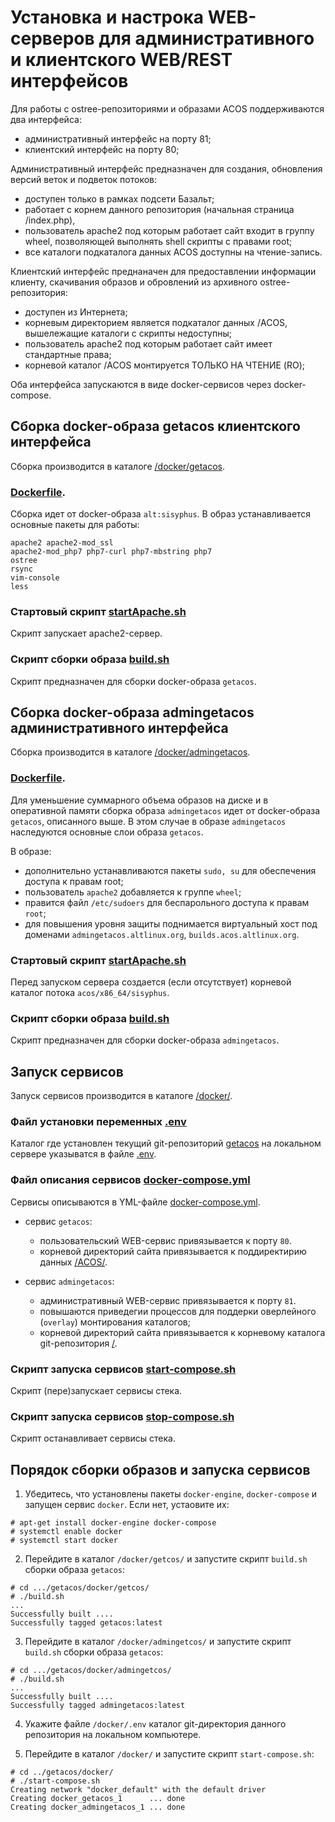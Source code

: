 # Установка и настрока WEB-серверов для административного и клиентского WEB/REST интерфейсов

Для работы с ostree-репозиториями и образами ACOS поддерживаются два интерфейса:
- административный интерфейс на порту 81;
- клиентский интерфейс на порту 80;

Административный интерфейс предназначен для создания, обновления версий веток и подветок потоков:
- доступен только в рамках подсети Базальт;
- работает с корнем данного репозитория (начальная страница /index.php),
- пользователь apache2 под которым работает сайт входит в группу wheel, позволяющей выполнять shell скрипты с правами root;
- все каталоги подкаталога данных ACOS доступны на чтение-запись.

Клиентский интерфейс преднаначен для предоставлении информации клиенту, скачивания образов и обровлений из архивного ostree-репозитория:
- доступен из Интернета;
- корневым директорием является подкаталог данных /ACOS, вышележащие каталоги с скрипты недоступны;
- пользователь apache2 под которым работает сайт имеет стандартные права;
- корневой каталог /ACOS монтируется ТОЛЬКО НА ЧТЕНИЕ (RO);

Оба интерфейса запускаются в виде docker-сервисов через docker-compose.

## Сборка docker-образа getacos клиентского интерфейса
Сборка производится в каталоге [/docker/getacos](https://github.com/alt-cloud/getacos/tree/feature-acosfile/docker/getacos).


### [Dockerfile](https://github.com/alt-cloud/getacos/blob/feature-acosfile/docker/getacos/Dockerfile).

Сборка идет от docker-образа `alt:sisyphus`. В образ устанавливается основные пакеты для работы:
```
apache2 apache2-mod_ssl
apache2-mod_php7 php7-curl php7-mbstring php7
ostree
rsync
vim-console
less
```

### Стартовый скрипт [startApache.sh](https://github.com/alt-cloud/getacos/blob/feature-acosfile/docker/getacos/startApache.sh)

Скрипт запускает apache2-сервер.

### Скрипт сборки образа [build.sh](https://github.com/alt-cloud/getacos/blob/feature-acosfile/docker/getacos/build.sh)

Скрипт предназначен для сборки docker-образа `getacos`.


## Сборка docker-образа admingetacos административного интерфейса
Сборка производится в каталоге [/docker/admingetacos](https://github.com/alt-cloud/getacos/tree/feature-acosfile/docker/admingetacos).


### [Dockerfile](https://github.com/alt-cloud/getacos/blob/feature-acosfile/docker/admingetacos/Dockerfile).

Для уменьшение суммарного объема образов на диске и в оперативной памяти
сборка образа `admingetacos` идет от docker-образа `getacos`, описанного выше.
В этом случае в образе `admingetacos` наследуются основные слои образа `getacos`.

В образе:
- дополнительно устанавливаются пакеты `sudo, su` для обеспечения доступа к правам root;
- пользователь `apache2` добавляется к группе `wheel`;
- правится файл `/etc/sudoers` для беспарольного доступа к правам `root`;
- для повышения уровня защиты поднимается виртуальный хост под доменами `admingetacos.altlinux.org`, `builds.acos.altlinux.org`.

### Стартовый скрипт [startApache.sh](https://github.com/alt-cloud/getacos/blob/feature-acosfile/docker/admingetacos/startApache.sh)

Перед запуском сервера создается (если отсутствует) корневой каталог потока `acos/x86_64/sisyphus`.

### Скрипт сборки образа [build.sh](https://github.com/alt-cloud/getacos/blob/feature-acosfile/docker/admingetacos/build.sh)

Скрипт предназначен для сборки docker-образа `admingetacos`.


## Запуск сервисов

Запуск сервисов производится в каталоге [/docker/](https://github.com/alt-cloud/getacos/tree/feature-acosfile/docker).

### Файл установки переменных [.env](https://github.com/alt-cloud/getacos/blob/feature-acosfile/docker/.env)

Каталог где установлен текущий git-репозиторий [getacos](https://github.com/alt-cloud/getacos/tree/feature-acosfile)
на локальном сервере указыватся в файле [.env](https://github.com/alt-cloud/getacos/blob/feature-acosfile/docker/.env).

### Файл описания сервисов [docker-compose.yml](https://github.com/alt-cloud/getacos/blob/feature-acosfile/docker/docker-compose.yml)

Сервисы описываются в YML-файле [docker-compose.yml](https://github.com/alt-cloud/getacos/blob/feature-acosfile/docker/docker-compose.yml).

- сервис `getacos`:
  * пользовательский WEB-сервис привязывается к порту `80`.
  * корневой директорий сайта привязывается к поддиректирию данных [/ACOS/](https://github.com/alt-cloud/getacos/tree/feature-acosfile/ACOS).

- сервис `admingetacos`:
  * административный WEB-сервис привязывается к порту `81`.
  * повышаются приведегии процессов для поддерки оверлейного (`overlay`) монтирования каталогов;
  * корневой директорий сайта привязывается к корневому каталога git-репозитория [/](https://github.com/alt-cloud/getacos/tree/feature-acosfile).

### Скрипт запуска сервисов [start-compose.sh](https://github.com/alt-cloud/getacos/blob/feature-acosfile/docker/start-compose.sh)

Скрипт (пере)запускает сервисы стека.

### Скрипт запуска сервисов [stop-compose.sh](https://github.com/alt-cloud/getacos/blob/feature-acosfile/docker/stop-compose.sh)

Скрипт останавливает сервисы стека.


## Порядок сборки образов и запуска сервисов

1. Убедитесь, что установлены пакеты `docker-engine`, `docker-compose` и запущен сервис `docker`.
Если нет, устаовите их:
```
# apt-get install docker-engine docker-compose
# systemctl enable docker
# systemctl start docker
```

2. Перейдите в каталог `/docker/getcos/` и запустите скрипт `build.sh` сборки образа `getacos`:
```
# cd .../getacos/docker/getcos/
# ./build.sh
...
Successfully built ....
Successfully tagged getacos:latest
```

3. Перейдите в каталог `/docker/admingetcos/` и запустите скрипт `build.sh` сборки образа `getacos`:
```
# cd .../getacos/docker/admingetcos/
# ./build.sh
...
Successfully built ....
Successfully tagged admingetacos:latest
```

4. Укажите файле `/docker/.env`  каталог git-директория данного репозитория на локальном компьютере.

5. Перейдите в каталог `/docker/` и запустите скрипт `start-compose.sh`:
```
# cd ../getacos/docker/
# ./start-compose.sh
Creating network "docker_default" with the default driver
Creating docker_getacos_1      ... done
Creating docker_admingetacos_1 ... done
```


